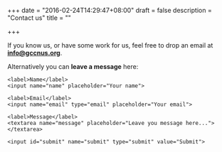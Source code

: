 +++
date = "2016-02-24T14:29:47+08:00"
draft = false
description = "Contact us"
title = ""

+++

If you know us, or have some work for us, feel free to drop an email at **info@gccnus.org**.

Alternatively you can **leave a message** here: 

<form>
        
    <label>Name</label>
    <input name="name" placeholder="Your name">
            
    <label>Email</label>
    <input name="email" type="email" placeholder="Your email">
            
    <label>Message</label>
    <textarea name="message" placeholder="Leave you message here..."></textarea>
            
    <input id="submit" name="submit" type="submit" value="Submit">

</form>
